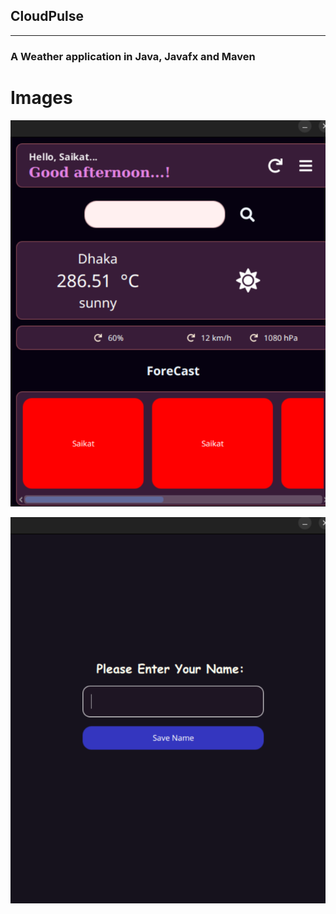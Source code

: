 ## CloudPulse

---
### A Weather application in Java, Javafx and Maven

# Images
![Home Page](https://raw.githubusercontent.com/saikat709/cloud-pulse-javafx/refs/heads/main/readme-assets/home.png)

![Name Input](https://raw.githubusercontent.com/saikat709/cloud-pulse-javafx/refs/heads/main/readme-assets/input-name.png)

